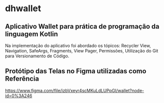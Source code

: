 # dhwallet

## Aplicativo Wallet para prática de programação da linguagem Kotlin

Na implementação do aplicativo foi abordado os tópicos: Recycler View, Navigation, SafeArgs, Fragments, View Pager, Permissões, Utilização do Git para Versionamento de Código.

## Protótipo das Telas no Figma utilizadas como Referência

<https://www.figma.com/file/izbVxeyr4scMKuLdLUPpGI/wallet?node-id=0%3A246>
